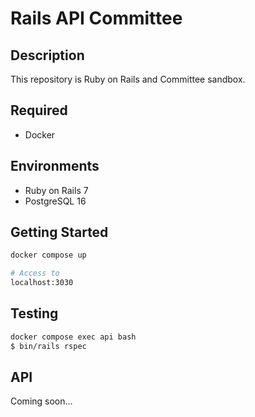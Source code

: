 # Rails API Committee

## Description

This repository is Ruby on Rails and Committee sandbox.

## Required

- Docker

## Environments

- Ruby on Rails 7
- PostgreSQL 16

## Getting Started

```sh
docker compose up

# Access to
localhost:3030
```

## Testing

```sh
docker compose exec api bash
$ bin/rails rspec
```

## API

Coming soon...
